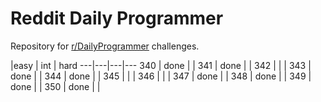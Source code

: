 # Reddit Daily Programmer
Repository for [r/DailyProgrammer](https://www.reddit.com/r/dailyprogrammer) challenges.

   |easy | int | hard
---|---|---|---
340 | done |  | 
341 | done |  | 
342 |  |  | 
343 | done |  | 
344 | done |  | 
345 |  |  | 
346 |  |  | 
347 | done |  | 
348 | done |  | 
349 | done |  | 
350 | done |  | 
